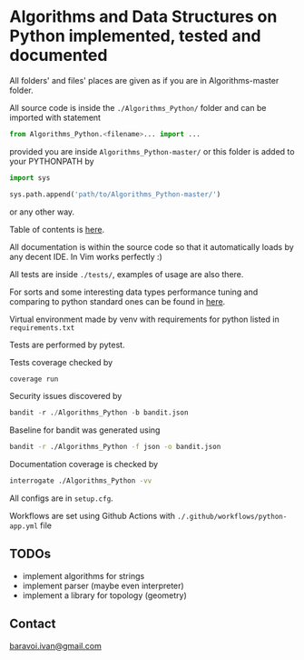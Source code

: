 # Algorithms and Data Structures on Python implemented, tested and documented

All folders' and files' places are given as if you are in Algorithms-master
folder.

All source code is inside the `./Algorithms_Python/` folder
and can be imported with statement

```python
from Algorithms_Python.<filename>... import ...
```

provided you are inside `Algorithms_Python-master/` or this folder is added
to your PYTHONPATH by

```python
import sys

sys.path.append('path/to/Algorithms_Python-master/')
```

or any other way.

Table of contents is
[here](./docs/Table_of_contents.md).

All documentation is within the source code so that it automatically loads by
any decent IDE. In Vim works perfectly :)

All tests are inside `./tests/`, examples of usage are also there.

For sorts and some interesting data types performance tuning and comparing
to python standard ones can be found in
[here](./speed_tuning/README.md).

Virtual environment made by venv with requirements for python listed in
`requirements.txt`

Tests are performed by pytest.

Tests coverage checked by

```bash
coverage run
```

Security issues discovered by

```python
bandit -r ./Algorithms_Python -b bandit.json
```

Baseline for bandit was generated using

```bash
bandit -r ./Algorithms_Python -f json -o bandit.json
```

Documentation coverage is checked by

```bash
interrogate ./Algorithms_Python -vv
```

All configs are in `setup.cfg`.

Workflows are set using Github Actions with
`./.github/workflows/python-app.yml` file

## TODOs

- implement algorithms for strings
- implement parser (maybe even interpreter)
- implement a library for topology (geometry)

## Contact

[baravoi.ivan@gmail.com](mailto:baravoi.ivan@gmail.com)
